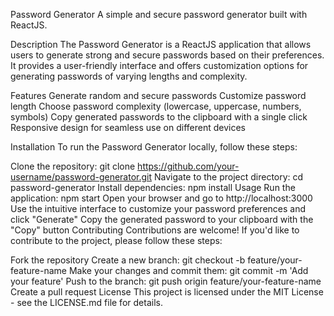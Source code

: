 
Password Generator
A simple and secure password generator built with ReactJS.

Description
The Password Generator is a ReactJS application that allows users to generate strong and secure passwords based on their preferences. It provides a user-friendly interface and offers customization options for generating passwords of varying lengths and complexity.

Features
Generate random and secure passwords
Customize password length
Choose password complexity (lowercase, uppercase, numbers, symbols)
Copy generated passwords to the clipboard with a single click
Responsive design for seamless use on different devices

Installation
To run the Password Generator locally, follow these steps:

Clone the repository: git clone https://github.com/your-username/password-generator.git
Navigate to the project directory: cd password-generator
Install dependencies: npm install
Usage
Run the application: npm start
Open your browser and go to http://localhost:3000
Use the intuitive interface to customize your password preferences and click "Generate"
Copy the generated password to your clipboard with the "Copy" button
Contributing
Contributions are welcome! If you'd like to contribute to the project, please follow these steps:

Fork the repository
Create a new branch: git checkout -b feature/your-feature-name
Make your changes and commit them: git commit -m 'Add your feature'
Push to the branch: git push origin feature/your-feature-name
Create a pull request
License
This project is licensed under the MIT License - see the LICENSE.md file for details.
